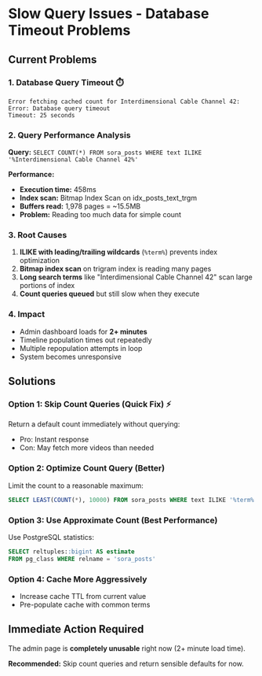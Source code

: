 # Slow Query Issues - Database Timeout Problems

## Current Problems

### 1. Database Query Timeout ⏱️
```
Error fetching cached count for Interdimensional Cable Channel 42: Error: Database query timeout
Timeout: 25 seconds
```

### 2. Query Performance Analysis

**Query:** `SELECT COUNT(*) FROM sora_posts WHERE text ILIKE '%Interdimensional Cable Channel 42%'`

**Performance:**
- **Execution time:** 458ms
- **Index scan:** Bitmap Index Scan on idx_posts_text_trgm
- **Buffers read:** 1,978 pages = ~15.5MB
- **Problem:** Reading too much data for simple count

### 3. Root Causes

1. **ILIKE with leading/trailing wildcards** (`%term%`) prevents index optimization
2. **Bitmap index scan** on trigram index is reading many pages
3. **Long search terms** like "Interdimensional Cable Channel 42" scan large portions of index
4. **Count queries queued** but still slow when they execute

### 4. Impact

- Admin dashboard loads for **2+ minutes**
- Timeline population times out repeatedly
- Multiple repopulation attempts in loop
- System becomes unresponsive

## Solutions

### Option 1: Skip Count Queries (Quick Fix) ⚡
Return a default count immediately without querying:
- Pro: Instant response
- Con: May fetch more videos than needed

### Option 2: Optimize Count Query (Better)
Limit the count to a reasonable maximum:
```sql
SELECT LEAST(COUNT(*), 10000) FROM sora_posts WHERE text ILIKE '%term%'
```

### Option 3: Use Approximate Count (Best Performance)
Use PostgreSQL statistics:
```sql
SELECT reltuples::bigint AS estimate 
FROM pg_class WHERE relname = 'sora_posts'
```

### Option 4: Cache More Aggressively
- Increase cache TTL from current value
- Pre-populate cache with common terms

## Immediate Action Required

The admin page is **completely unusable** right now (2+ minute load time).

**Recommended:** Skip count queries and return sensible defaults for now.
